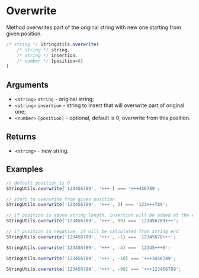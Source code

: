 Overwrite
=========

Method overwrites part of the original string with new one starting from given position.

```js
/* string */ StringUtils.overwrite(
	/* string */ string,
	/* string */ insertion,
	/* number */ [position=0]
)
```


Arguments
---------

* `<string>` `string` - original string;
* `<string>` `insertion` - string to insert that will overwrite part of original one;
* `<number>` `[position]` - optional, default is 0, overwrite from this position.


Returns
-------

* `<string>` - new string.


Examples
--------

```js
// default position is 0
StringUtils.overwrite('123456789', '+++') === '+++456789';

// start to overwrite from given position
StringUtils.overwrite('123456789', '+++', 3) === '123+++789';

// if position is above string length, insertion will be added at the end
StringUtils.overwrite('123456789', '+++', 99) === '123456789+++';

// if position is negative, it will be calculated from string end
StringUtils.overwrite('123456789', '+++', -1) === '12345678+++';

StringUtils.overwrite('123456789', '+++', -4) === '12345+++9';

StringUtils.overwrite('123456789', '+++', -10) === '+++3456789';

StringUtils.overwrite('123456789', '+++', -99) === '+++123456789';
```
